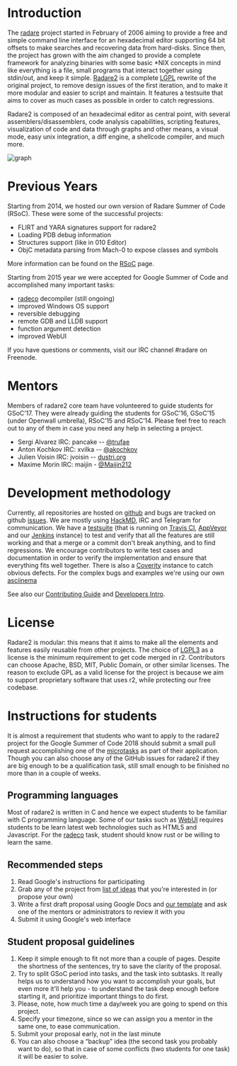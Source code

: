 # Introduction

The [radare]( http://rada.re/ ) project started in February of 2006 aiming to provide a free and simple command line interface for an hexadecimal editor supporting 64 bit offsets to make searches and recovering data from hard-disks.
Since then, the project has grown with the aim changed to provide a complete framework for analyzing binaries with some basic \*NIX concepts in mind like everything is a file, small programs that interact together using stdin/out, and keep it simple.
[Radare2](https://github.com/radare/radare2) is a complete [LGPL]( https://opensource.org/licenses/lgpl-license ) rewrite of the original project, to remove design issues of the first iteration, and to make it more modular and easier to script and maintain. It features a testsuite that aims to cover as much cases as possible in order to catch regressions.

Radare2 is composed of an hexadecimal editor as central point, with several assemblers/disassemblers, code analysis capabilities, scripting features, visualization of code and data through graphs and other means, a visual mode, easy unix integration, a diff engine, a shellcode compiler, and much more.

![graph](http://radare.today/images/graph.png)

# Previous Years

Starting from 2014, we hosted our own version of Radare Summer of Code (RSoC). These were some of the successful projects:

 - FLIRT and YARA signatures support for radare2
 - Loading PDB debug information
 - Structures support (like in 010 Editor)
 - ObjC metadata parsing from Mach-0 to expose classes and symbols

More information can be found on the [RSoC](http://rada.re/rsoc) page.

Starting from 2015 year we were accepted for Google Summer of Code and accomplished many important
tasks:

 - [radeco](https://github.com/radare/radeco-lib) decompiler (still ongoing)
 - improved Windows OS support
 - reversible debugging
 - remote GDB and LLDB support
 - function argument detection
 - improved WebUI

If you have questions or comments, visit our IRC channel #radare on Freenode.

# Mentors
Members of radare2 core team have volunteered to guide students for GSoC’17. They were already guiding the students for GSoC'16, GSoC’15 (under Openwall umbrella), RSoC’15 and RSoC’14. Please feel free to reach out to any of them in case you need any help in selecting a project.

- Sergi Alvarez IRC: pancake -- [@trufae](https://twitter.com/trufae)
- Anton Kochkov IRC: xvilka -- [@akochkov](https://twitter.com/akochkov)
- Julien Voisin IRC: jvoisin -- [dustri.org](http://dustri.org)
- Maxime Morin IRC: maijin - [@Maijin212](https://twitter.com/Maijin212)

# Development methodology

Currently, all repositories are hosted on [github](https://github.com/radare/) and bugs are tracked on github [issues](https://github.com/radare/radare2/issues). We are mostly using [HackMD](https://hackmd.io), IRC and Telegram for communication.
We have a [testsuite](https://github.com/radare/radare2-regressions) (that is running on [Travis CI](https://travis-ci.org/radare/radare2/), [AppVeyor](https://ci.appveyor.com/project/radare/radare2) and our [Jenkins](http://ci.rada.re/) instance) to test and verify that all the features are still working and that a merge or a commit don't break anything, and to find regressions.
We encourage contributors to write test cases and documentation in order to verify the implementation and ensure that everything fits well together. There is also a [Coverity](https://scan.coverity.com/projects/416) instance to catch obvious defects. For the complex bugs and examples we're using our own [asciinema](http://asciinema.org/)

See also our [Contributing Guide](https://github.com/radare/radare2/blob/master/CONTRIBUTING.md) and [Developers Intro](https://github.com/radare/radare2/blob/master/DEVELOPERS.md).

# License

Radare2 is modular: this means that it aims to make all the elements and features easily reusable from other projects. The choice of [LGPL3](https://www.gnu.org/licenses/lgpl.html) as a license is the minimum requirement to get code merged in r2. Contributors can choose Apache, BSD, MIT, Public Domain, or other similar licenses. The reason to exclude GPL as a valid license for the project is because we aim to support proprietary software that uses r2, while protecting our free codebase.

# Instructions for students

It is almost a requirement that students who want to apply to the radare2 project for the Google Summer of Code 2018 should submit a small pull request accomplishing one of the [microtasks](http://radare.org/gsoc/2018/tasks.html) as part of their application. Though you can also choose any of the GitHub issues for radare2 if they are big enough to be a qualification task, still small enough to be finished no more than in a couple of weeks.

## Programming languages

Most of radare2 is written in C and hence we expect students to be familiar with C programming language. Some of our tasks such as [WebUI]() requires students to be learn latest web technologies such as HTML5 and Javascript. For the [radeco]() task, student should know rust or be willing to learn the same.

## Recommended steps

1. Read Google's instructions for participating
2. Grab any of the project from [list of ideas](http://radare.org/gsoc/2018/ideas.html)  that you're interested in (or propose your own)
3. Write a first draft proposal using Google Docs and [our template](https://docs.google.com/document/d/1kDPGgr_D5tQuYLQi_gEGlkuQ-DlU8GH5kDBqZbVSC7I/edit?usp=sharing) and ask one of the mentors or administrators to review it with you
4. Submit it using Google's web interface

## Student proposal guidelines

1. Keep it simple enough to fit not more than a couple of pages. Despite the shortness of the sentences, try to save the clarity of the proposal.
2. Try to split GSoC period into tasks, and the task into subtasks. It really helps us to understand how you want to accomplish your goals, but even more it'll help you - to understand the task deep enough before starting it, and prioritize important things to do first.
3. Please, note, how much time a day/week you are going to spend on this project.
4. Specify your timezone, since so we can assign you a mentor in the same one, to ease communication.
5. Submit your proposal early, not in the last minute
6. You can also choose a “backup” idea (the second task you probably want to do), so that in case of some conflicts (two students for one task) it will be easier to solve.


